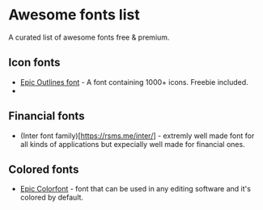 # Awesome fonts list
A curated list of awesome fonts free &amp; premium. 

## Icon fonts
- [Epic Outlines font](https://www.epicpxls.com/items/epic-outlines-font-e7b8ba22-27b6-40ae-9dc5-ab74563ed5ee) - A font containing 1000+ icons. Freebie included.
- 

## Financial fonts
- (Inter font family)[https://rsms.me/inter/] - extremly well made font for all kinds of applications but expecially well made for financial ones. 

## Colored fonts
- [Epic Colorfont](https://www.epicpxls.com/items/epic-colorfont) - font that can be used in any editing software and it's colored by default. 

